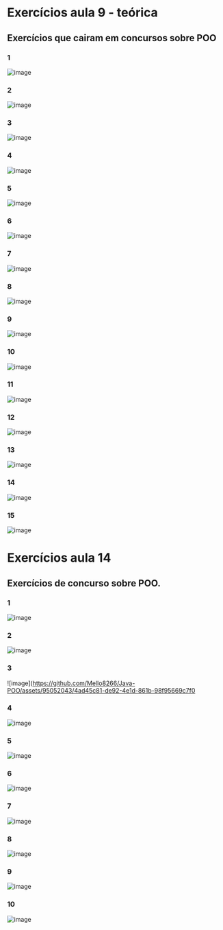 <h1> Exercícios aula 9 - teórica </h1>
<h2> Exercícios que cairam em concursos sobre POO </h2>

<h3> 1 </h3>

![image](https://github.com/Mello8266/Java/assets/95052043/39bbf9d6-a2c4-4d66-adc0-032af1e2397c)

<h3> 2 </h3>

![image](https://github.com/Mello8266/Java/assets/95052043/25586d04-41cf-408c-ac13-08eb2267cdb4)

<h3> 3 </h3>

![image](https://github.com/Mello8266/Java/assets/95052043/61e17568-ebe0-42eb-a6cf-6a08886840e0)

<h3> 4 </h3>

![image](https://github.com/Mello8266/Java/assets/95052043/85b6bc75-ff5e-4c0f-a3c3-fa49bd314516)

<h3> 5 </h3>

![image](https://github.com/Mello8266/Java/assets/95052043/20ee68de-8c8d-4121-8703-58abcb0cf8bd)

<h3> 6 </h3>

![image](https://github.com/Mello8266/Java/assets/95052043/b4e07018-5e9a-41a8-896a-18faddd81a03)

<h3> 7 </h3>

![image](https://github.com/Mello8266/Java/assets/95052043/1b894eed-2a13-48e6-b7ed-8fa7c5bb29d8)

<h3> 8 </h3>

![image](https://github.com/Mello8266/Java/assets/95052043/98ddb725-da61-4f11-96c4-b97d90d176ab)

<h3> 9 </h3>

![image](https://github.com/Mello8266/Java/assets/95052043/97e1bfc3-c66f-465c-a573-b1f7bb6a41ef)

<h3> 10 </h3>

![image](https://github.com/Mello8266/Java/assets/95052043/fa4feb3a-8f3f-4f52-945c-b7dc837739da)

<h3> 11 </h3>

![image](https://github.com/Mello8266/Java/assets/95052043/addb5635-52ba-4ac2-8c05-68acb0c7ba50)

<h3> 12 </h3>

![image](https://github.com/Mello8266/Java/assets/95052043/fbd6cd3a-9b5d-4ce0-82a9-ca16e93a30ab)

<h3> 13 </h3>

![image](https://github.com/Mello8266/Java/assets/95052043/538eeb08-84e1-4c95-92e3-6c2d77d1a7f0)

<h3> 14 </h3>

![image](https://github.com/Mello8266/Java/assets/95052043/788574c7-05d3-4126-ad15-eeb2a117e592)

<h3> 15 </h3>

![image](https://github.com/Mello8266/Java/assets/95052043/786b09f4-6ea6-4961-8fc0-d4ffd6c27268)

# Exercícios aula 14
## Exercícios de concurso sobre POO.

### 1

![image](https://github.com/Mello8266/Java-POO/assets/95052043/453d0f98-4748-4ba3-9d2a-0d2d4e6560ad)

### 2

![image](https://github.com/Mello8266/Java-POO/assets/95052043/2f53db46-7c05-4164-9676-a19649e5bf5c)

### 3

![image](https://github.com/Mello8266/Java-POO/assets/95052043/4ad45c81-de92-4e1d-861b-98f95669c7f0

### 4

![image](https://github.com/Mello8266/Java-POO/assets/95052043/6f5ebd4a-cabe-4ace-8057-2f67fc6593b0)

### 5

![image](https://github.com/Mello8266/Java-POO/assets/95052043/3406956f-b346-4a8b-ad77-1b822fdcb660)

### 6

![image](https://github.com/Mello8266/Java-POO/assets/95052043/322d38f5-ff07-4ddf-9b53-00ac72b8322e)

### 7

![image](https://github.com/Mello8266/Java-POO/assets/95052043/6e9dac77-aca1-4c38-b756-a2fd5cf238ed)

### 8

![image](https://github.com/Mello8266/Java-POO/assets/95052043/ecd6a38b-22f9-440b-9ee8-5349723fd1f9)


### 9

![image](https://github.com/Mello8266/Java-POO/assets/95052043/9a485d0a-f71a-4ab8-8417-fb38f1fa6ddd)

### 10

![image](https://github.com/Mello8266/Java-POO/assets/95052043/51fda6ce-fbdd-441f-9d6d-5dbdaab467f8)
